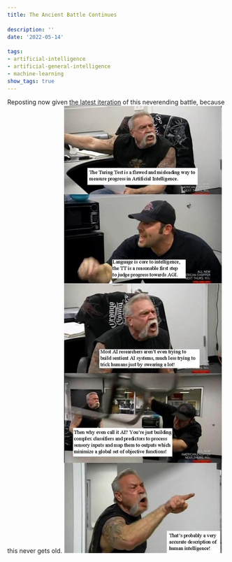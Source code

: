 ```yaml
---
title: The Ancient Battle Continues

description: ''
date: '2022-05-14'

tags:
- artificial-intelligence
- artificial-general-intelligence
- machine-learning
show_tags: true
---
```

Reposting now given [the latest iteration](https://thenextweb.com/news/deepmind-researcher-claims-new-gato-ai-could-lead-to-agi-says-game-is-over) of this neverending battle, because this never gets old.
![](/assets/1__sgwl5gdIbqFAr__bTKsO__rA.jpeg)
